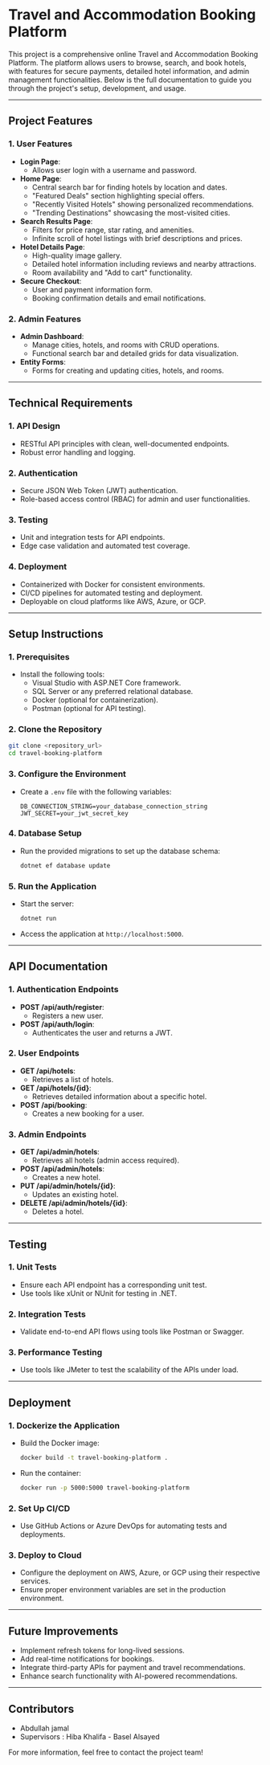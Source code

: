 # Travel and Accommodation Booking Platform

This project is a comprehensive online Travel and Accommodation Booking Platform. The platform allows users to browse, search, and book hotels, with features for secure payments, detailed hotel information, and admin management functionalities. Below is the full documentation to guide you through the project's setup, development, and usage.

---

## **Project Features**

### **1. User Features**

- **Login Page**:
  - Allows user login with a username and password.
- **Home Page**:
  - Central search bar for finding hotels by location and dates.
  - "Featured Deals" section highlighting special offers.
  - "Recently Visited Hotels" showing personalized recommendations.
  - "Trending Destinations" showcasing the most-visited cities.
- **Search Results Page**:
  - Filters for price range, star rating, and amenities.
  - Infinite scroll of hotel listings with brief descriptions and prices.
- **Hotel Details Page**:
  - High-quality image gallery.
  - Detailed hotel information including reviews and nearby attractions.
  - Room availability and "Add to cart" functionality.
- **Secure Checkout**:
  - User and payment information form.
  - Booking confirmation details and email notifications.

### **2. Admin Features**

- **Admin Dashboard**:
  - Manage cities, hotels, and rooms with CRUD operations.
  - Functional search bar and detailed grids for data visualization.
- **Entity Forms**:
  - Forms for creating and updating cities, hotels, and rooms.

---

## **Technical Requirements**

### **1. API Design**

- RESTful API principles with clean, well-documented endpoints.
- Robust error handling and logging.

### **2. Authentication**

- Secure JSON Web Token (JWT) authentication.
- Role-based access control (RBAC) for admin and user functionalities.

### **3. Testing**

- Unit and integration tests for API endpoints.
- Edge case validation and automated test coverage.

### **4. Deployment**

- Containerized with Docker for consistent environments.
- CI/CD pipelines for automated testing and deployment.
- Deployable on cloud platforms like AWS, Azure, or GCP.

---

## **Setup Instructions**

### **1. Prerequisites**

- Install the following tools:
  - Visual Studio with ASP.NET Core framework.
  - SQL Server or any preferred relational database.
  - Docker (optional for containerization).
  - Postman (optional for API testing).

### **2. Clone the Repository**

```bash
git clone <repository_url>
cd travel-booking-platform
```

### **3. Configure the Environment**

- Create a `.env` file with the following variables:
  ```env
  DB_CONNECTION_STRING=your_database_connection_string
  JWT_SECRET=your_jwt_secret_key
  ```

### **4. Database Setup**

- Run the provided migrations to set up the database schema:
  ```bash
  dotnet ef database update
  ```

### **5. Run the Application**

- Start the server:
  ```bash
  dotnet run
  ```
- Access the application at `http://localhost:5000`.

---

## **API Documentation**

### **1. Authentication Endpoints**

- **POST /api/auth/register**:
  - Registers a new user.
- **POST /api/auth/login**:
  - Authenticates the user and returns a JWT.

### **2. User Endpoints**

- **GET /api/hotels**:
  - Retrieves a list of hotels.
- **GET /api/hotels/{id}**:
  - Retrieves detailed information about a specific hotel.
- **POST /api/booking**:
  - Creates a new booking for a user.

### **3. Admin Endpoints**

- **GET /api/admin/hotels**:
  - Retrieves all hotels (admin access required).
- **POST /api/admin/hotels**:
  - Creates a new hotel.
- **PUT /api/admin/hotels/{id}**:
  - Updates an existing hotel.
- **DELETE /api/admin/hotels/{id}**:
  - Deletes a hotel.

---

## **Testing**

### **1. Unit Tests**

- Ensure each API endpoint has a corresponding unit test.
- Use tools like xUnit or NUnit for testing in .NET.

### **2. Integration Tests**

- Validate end-to-end API flows using tools like Postman or Swagger.

### **3. Performance Testing**

- Use tools like JMeter to test the scalability of the APIs under load.

---

## **Deployment**

### **1. Dockerize the Application**

- Build the Docker image:
  ```bash
  docker build -t travel-booking-platform .
  ```
- Run the container:
  ```bash
  docker run -p 5000:5000 travel-booking-platform
  ```

### **2. Set Up CI/CD**

- Use GitHub Actions or Azure DevOps for automating tests and deployments.

### **3. Deploy to Cloud**

- Configure the deployment on AWS, Azure, or GCP using their respective services.
- Ensure proper environment variables are set in the production environment.

---

## **Future Improvements**

- Implement refresh tokens for long-lived sessions.
- Add real-time notifications for bookings.
- Integrate third-party APIs for payment and travel recommendations.
- Enhance search functionality with AI-powered recommendations.

---

## **Contributors**

- Abdullah jamal
- Supervisors : Hiba Khalifa - Basel Alsayed

For more information, feel free to contact the project team!
